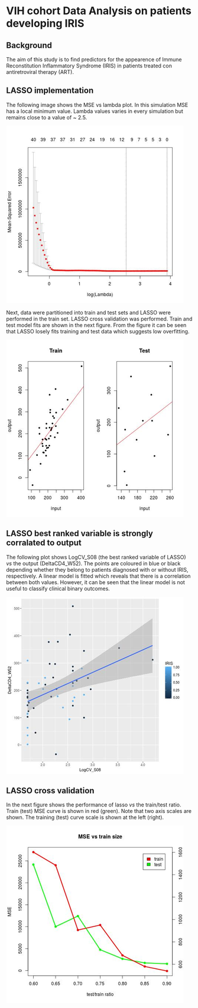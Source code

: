 # VIH cohort Data Analysis on patients developing IRIS

## Background

The aim of this study is to find predictors for the appearence of Immune Reconstitution Inflammatory Syndrome (IRIS) in patients treated con antiretroviral therapy (ART).

## LASSO implementation

The following image shows the MSE vs lambda plot. In this simulation MSE has a local minimum value. Lambda values varies in every simulation but remains close to a value of ~ 2.5. 

![](figures/MSEvsLambda.jpg)

Next, data were partitioned into train and test sets and LASSO were performed in the train set. LASSO cross validation was performed. Train and test model fits are shown in the next figure. From the figure it can be seen that LASSO losely fits training and test data which suggests low overfitting.

![](figures/crossValidation.jpg)

## LASSO best ranked variable is strongly corralated to output

The following plot shows LogCV_S08 (the best ranked variable of LASSO) *vs* 
the output (DeltaCD4_W52). The points are coloured in blue or black 
depending whether they belong to patients diagnosed with or without IRIS, 
respectively. A linear model is fitted which reveals that there is a 
correlation between both values.  However, it can be seen that the linear 
model is not useful to classify clinical binary outcomes.

![](figures/bestRankedLASSOvariables.jpg)


## LASSO cross validation

In the next figure shows the performance of lasso *vs* the train/test ratio. 
Train (test) MSE curve is shown in red (green). Note that two axis scales are shown. The training (test) curve scale is shown at the left (right).

![](figures/cvVsTrainSize.jpg)
